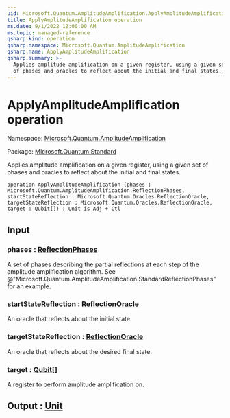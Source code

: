 ```yaml
---
uid: Microsoft.Quantum.AmplitudeAmplification.ApplyAmplitudeAmplification
title: ApplyAmplitudeAmplification operation
ms.date: 9/1/2022 12:00:00 AM
ms.topic: managed-reference
qsharp.kind: operation
qsharp.namespace: Microsoft.Quantum.AmplitudeAmplification
qsharp.name: ApplyAmplitudeAmplification
qsharp.summary: >-
  Applies amplitude amplification on a given register, using a given set
  of phases and oracles to reflect about the initial and final states.
---
```


# ApplyAmplitudeAmplification operation

Namespace: [Microsoft.Quantum.AmplitudeAmplification](xref:Microsoft.Quantum.AmplitudeAmplification)

Package: [Microsoft.Quantum.Standard](https://nuget.org/packages/Microsoft.Quantum.Standard)


Applies amplitude amplification on a given register, using a given setof phases and oracles to reflect about the initial and final states.

```qsharp
operation ApplyAmplitudeAmplification (phases : Microsoft.Quantum.AmplitudeAmplification.ReflectionPhases, startStateReflection : Microsoft.Quantum.Oracles.ReflectionOracle, targetStateReflection : Microsoft.Quantum.Oracles.ReflectionOracle, target : Qubit[]) : Unit is Adj + Ctl
```


## Input

### phases : [ReflectionPhases](xref:Microsoft.Quantum.AmplitudeAmplification.ReflectionPhases)

A set of phases describing the partial reflections at each step of theamplitude amplification algorithm. See@"Microsoft.Quantum.AmplitudeAmplification.StandardReflectionPhases"for an example.


### startStateReflection : [ReflectionOracle](xref:Microsoft.Quantum.Oracles.ReflectionOracle)

An oracle that reflects about the initial state.


### targetStateReflection : [ReflectionOracle](xref:Microsoft.Quantum.Oracles.ReflectionOracle)

An oracle that reflects about the desired final state.


### target : [Qubit](xref:microsoft.quantum.qsharp.valueliterals#qubit-literals)[]

A register to perform amplitude amplification on.



## Output : [Unit](xref:microsoft.quantum.qsharp.valueliterals#unit-literal)

